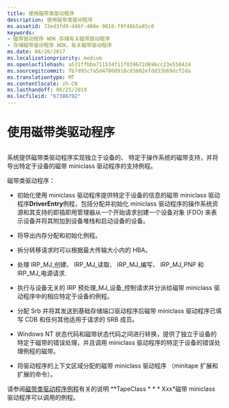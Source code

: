 ```yaml
---
title: 使用磁带类驱动程序
description: 使用磁带类驱动程序
ms.assetid: 72ed3fd9-d46f-400e-9816-f9f48b5a85c0
keywords:
- 磁带驱动程序 WDK 存储有关磁带驱动程序
- 存储磁带驱动程序 WDK，有关磁带驱动程序
ms.date: 04/20/2017
ms.localizationpriority: medium
ms.openlocfilehash: a531ffbba711534f11f039672d696cc23e558424
ms.sourcegitcommit: fb7d95c7a5d47860918cd3602efdd33b69dcf2da
ms.translationtype: MT
ms.contentlocale: zh-CN
ms.lasthandoff: 06/25/2019
ms.locfileid: "67386792"
---
```

# <a name="using-the-tape-class-driver"></a>使用磁带类驱动程序


## <span id="ddk_using_the_tape_class_driver_kg"></span><span id="DDK_USING_THE_TAPE_CLASS_DRIVER_KG"></span>


系统提供磁带类驱动程序实现独立于设备的、 特定于操作系统的磁带支持，并将导出特定于设备的磁带 miniclass 驱动程序的支持例程。

磁带类驱动程序：

-   初始化使用 miniclass 驱动程序提供特定于设备的信息的磁带 miniclass 驱动程序**DriverEntry**例程，包括分配并初始化 miniclass 驱动程序的操作系统资源和其支持的即插即用管理器从一个开始请求创建一个设备对象 (FDO) 来表示设备并将其附加到设备堆栈和启动设备的设备。

-   将导出内存分配和初始化例程。

-   拆分转移请求时可以根据最大传输大小内的 HBA。

-   处理 IRP\_MJ\_创建、 IRP\_MJ\_读取、 IRP\_MJ\_编写、 IRP\_MJ\_PNP 和 IRP\_MJ\_电源请求.

-   执行与设备无关的 IRP 预处理\_MJ\_设备\_控制请求并分派给磁带 miniclass 驱动程序中的相应特定于设备的例程。

-   分配 Srb 并将其发送到基础存储端口驱动程序后磁带 miniclass 驱动程序已填写 CDB 和任何其他适用于请求的 SRB 成员。

-   Windows NT 状态代码和磁带状态代码之间进行转换，提供了独立于设备的特定于磁带的错误处理，并且调用 miniclass 驱动程序的特定于设备的错误处理例程的磁带。

-   将驱动程序的上下文区域分配的磁带 miniclass 驱动程序 （minitape 扩展和扩展的命令）。

请参阅[磁带类驱动程序例程](https://docs.microsoft.com/windows-hardware/drivers/ddi/content/index)有关的说明 **TapeClass * * * Xxx*磁带 miniclass 驱动程序可以调用的例程。

 

 




